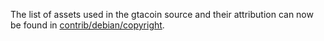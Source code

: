 The list of assets used in the gtacoin source and their attribution can now be found in [contrib/debian/copyright](../contrib/debian/copyright).
